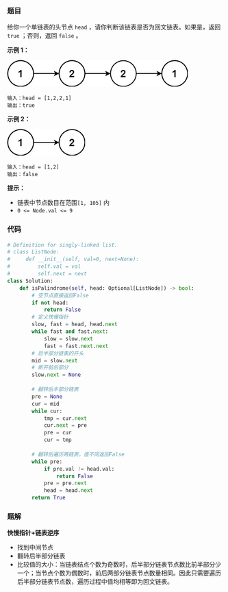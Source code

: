 ### 题目

给你一个单链表的头节点 `head` ，请你判断该链表是否为回文链表。如果是，返回 `true` ；否则，返回 `false` 。

**示例 1：**

![img1](./images/234-1.jpg)

```
输入：head = [1,2,2,1]
输出：true
```

**示例 2：**

![img2](images/234-2.jpg)

```
输入：head = [1,2]
输出：false
```

**提示：**

- 链表中节点数目在范围`[1, 105]` 内
- `0 <= Node.val <= 9`


### 代码

```python
# Definition for singly-linked list.
# class ListNode:
#     def __init__(self, val=0, next=None):
#         self.val = val
#         self.next = next
class Solution:
    def isPalindrome(self, head: Optional[ListNode]) -> bool:
        # 空节点直接返回False
        if not head:
            return False
        # 定义快慢指针
        slow, fast = head, head.next
        while fast and fast.next:
            slow = slow.next
            fast = fast.next.next
        # 后半部分链表的开头
        mid = slow.next
        # 断开前后部分
        slow.next = None
        
        # 翻转后半部分链表
        pre = None
        cur = mid
        while cur:
            tmp = cur.next
            cur.next = pre
            pre = cur
            cur = tmp
        
        # 翻转后遍历两链表，值不同返回False
        while pre:
            if pre.val != head.val:
                return False
            pre = pre.next
            head = head.next
        return True
```

### 题解

**快慢指针+链表逆序**

- 找到中间节点
- 翻转后半部分链表
- 比较值的大小：当链表结点个数为奇数时，后半部分链表节点数比前半部分少一个；当节点个数为偶数时，前后两部分链表节点数量相同。因此只需要遍历后半部分链表节点数，遍历过程中值均相等即为回文链表。